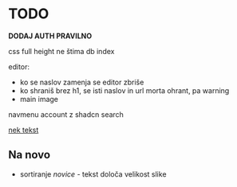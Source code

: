 # TODO

**DODAJ AUTH PRAVILNO**

css full height ne štima
db index

editor:

- ko se naslov zamenja se editor zbriše
- ko shraniš brez h1, se isti naslov in url morta ohrant, pa warning
- main image

navmenu
account z shadcn
search

[nek tekst](www.example.com)

## Na novo

- sortiranje _novice_ - tekst določa velikost slike
